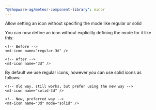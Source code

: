 ```yaml
---
"@shopware-ag/meteor-component-library": minor
---
```


Allow setting an icon without specifing the mode like regular or solid

You can now define an icon without explicitly defining the mode for it like this:

```vue
<!-- Before -->
<mt-icon name="regular-3d" />

<!-- After -->
<mt-icon name="3d" />
```

By default we use regular icons, however you can use solid icons as follows:

```vue
<!-- Old way, still works, but prefer using the new way -->
<mt-icon name="solid-3d" />

<!-- New, preferred way -->
<mt-icon name="3d" mode="solid" />
```
